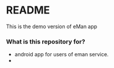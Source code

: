 # README #

This is the demo version of eMan app

### What is this repository for? ###

* android app for users of eman service. 
* 

